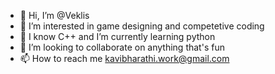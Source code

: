 - 👋 Hi, I’m @Veklis
- 👀 I’m interested in game designing and competetive coding
- 🌱 I know C++ and I’m currently learning python
- 💞️ I’m looking to collaborate on anything that's fun
- 📫 How to reach me kavibharathi.work@gmail.com

<!---
Veklis/Veklis is a ✨ special ✨ repository because its `README.md` (this file) appears on your GitHub profile.
You can click the Preview link to take a look at your changes.
--->
